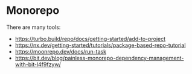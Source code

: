 # Monorepo

There are many tools:

- https://turbo.build/repo/docs/getting-started/add-to-project
- https://nx.dev/getting-started/tutorials/package-based-repo-tutorial
- https://moonrepo.dev/docs/run-task
- https://bit.dev/blog/painless-monorepo-dependency-management-with-bit-l4f9fzyw/

